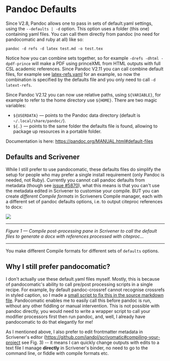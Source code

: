 # Pandoc Defaults

Since V2.8, Pandoc allows one to pass in sets of default.yaml settings, using the `--defaults | -d` option. This option uses a folder (this one) containing yaml files. You can call them directly from pandoc (no need for pandocomatic and ruby at all) like so:

```shell
pandoc -d refs -d latex test.md -o test.tex
```

Notice how you can combine sets together, so for example `-drefs -dhtml -dpdf-prince` will make a PDF using princeXML from HTML outputs with full CSL academic references. Since Pandoc V2.11 you can call combine default files, for example see [latex-refs.yaml](https://github.com/iandol/dotpandoc/blob/master/defaults/latex-refs.yaml) for an example, so now the combination is specified by the defaults file and you only need to call `-d latext-refs`.

Since Pandoc V2.12 you can now use relative paths, using `${VARIABLE}`, for example to refer to the home directory use `${HOME}`. There are two magic variables:

* `${USERDATA}` — points to the Pandoc data directory (default is `~/.local/share/pandoc/`).
* `${.}` — points to the same folder the defaults file is found, allowing to package up resources in a portable folder.

Documentation is here: https://pandoc.org/MANUAL.html#default-files 

## Defaults and Scrivener

While I still prefer to use pandocomatic, these defaults files do simplify the setup for people who may prefer a single install requirement (only Pandoc is needed, not Ruby). Currently you cannot call pandoc defaults from metadata (though see [issue #5870](https://github.com/jgm/pandoc/issues/5870)), what this means is that you can't use the metadata edited in Scrivener to customise your compile. BUT you can create *different Compile formats* in Scriveners Compile manager, each with a different set of pandoc defaults options, i.e. to output citeproc references to docx:

![](https://raw.githubusercontent.com/iandol/scrivomatic/master/images/defaults.png)
_ _ _ _ _ _
_Figure 1 — Compile post-processing pane in Scrivener to call the default files to generate a docx with references processed with citeproc…_
_ _ _ _ _ _

You make different Compile formats for different sets of `defaults` options. 

## Why I still prefer pandocomatic?

I don't actually use these default.yaml files myself. Mostly, this is because of pandocomatic's ability to call pre/post processing scripts in a single recipe. For example, by default pandoc-crossref cannot recognise crossrefs in styled caption, so I made a [small script to fix this in the source markdown file](https://github.com/iandol/dotpandoc/blob/master/pandocomatic.yaml#L18). Pandocomatic enables me to easily call this before pandoc is run, without any other fiddling or manual intervention. This is not possible with pandoc directly, you would need to write a wrapper script to call your modifier processors first then run pandoc, and, well, I already have pandocomatic to do that elegantly for me!

As I mentioned above, I also prefer to edit frontmatter metadata in Scrivener's editor (https://github.com/iandol/scrivomatic#compiling-your-project see Fig. 3) -- it means I can quickly change outputs with edits to a text file I manage **directly** in Scrivener's binder, no need to go to the command line, or fiddle with compile formats etc.

